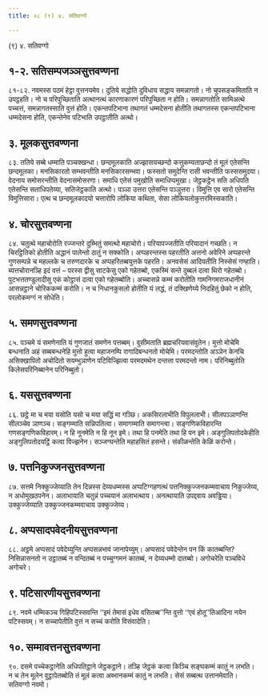 ```yaml
---
title: ०८ (९) ४. सतिवग्गो

---
```

(९) ४. सतिवग्गो  


## १-२. सतिसम्पजञ्ञसुत्तवण्णना

८१-८२. नवमस्स पठमं हेट्ठा वुत्तनयमेव। दुतिये सद्धोति दुविधाय सद्धाय समन्नागतो। नो चुपसङ्कमिताति न उपट्ठहति। नो च परिपुच्छिताति अत्थानत्थं कारणाकारणं परिपुच्छिता न होति। समन्नागतोति सामिअत्थे पच्चत्तं, समन्नागतस्साति वुत्तं होति। एकन्तपटिभाना तथागतं धम्मदेसना होतीति तथागतस्स एकन्तपटिभाना धम्मदेसना होति, एकन्तेनेव पटिभाति उपट्ठातीति अत्थो।  


## ३. मूलकसुत्तवण्णना

८३. ततिये सब्बे धम्माति पञ्चक्खन्धा। छन्दमूलकाति अज्झासयच्छन्दो कत्तुकम्यताछन्दो तं मूलं एतेसन्ति छन्दमूलका। मनसिकारतो सम्भवन्तीति मनसिकारसम्भवा। फस्सतो समुदेन्ति रासी भवन्तीति फस्ससमुदया। वेदनाय समोसरन्तीति वेदनासमोसरणा। समाधि एतेसं पमुखोति समाधिप्पमुखा। जेट्ठकट्ठेन सति अधिपति एतेसन्ति सताधिपतेय्या, सतिजेट्ठकाति अत्थो। पञ्ञा उत्तरा एतेसन्ति पञ्ञुत्तरा। विमुत्ति एव सारो एतेसन्ति विमुत्तिसारा। एत्थ च छन्दमूलकादयो चत्तारोपि लोकिया कथिता, सेसा लोकियलोकुत्तरमिस्सकाति।  


## ४. चोरसुत्तवण्णना

८४. चतुत्थे महाचोरोति रज्जन्तरे दुब्भितुं समत्थो महाचोरो। परियापज्जतीति परियादानं गच्छति। न चिरट्ठितिको होतीति अद्धानं पालेन्तो ठातुं न सक्कोति। अप्पहरन्तस्स पहरतीति अत्तनो अवेरिने अप्पहरन्ते गुणसम्पन्ने च महल्लके च तरुणदारके च अप्पहरितब्बयुत्तके पहरति। अनवसेसं आदियतीति निस्सेसं गण्हाति। ब्यत्तचोरानञ्हि इदं वत्तं – परस्स द्वीसु साटकेसु एको गहेतब्बो, एकस्मिं सन्ते दुब्बलं दत्वा थिरो गहेतब्बो। पुटभत्ततण्डुलादीसु एकं कोट्ठासं दत्वा एको गहेतब्बोति। अच्चासन्ने कम्मं करोतीति गामनिगमराजधानीनं आसन्नट्ठाने चोरिककम्मं करोति। न च निधानकुसलो होतीति यं लद्धं, तं दक्खिणेय्ये निदहितुं छेको न होति, परलोकमग्गं न सोधेति।  


## ५. समणसुत्तवण्णना

८५. पञ्चमे यं समणेनाति यं गुणजातं समणेन पत्तब्बम्। वुसीमताति ब्रह्मचरियवासंवुतेन। मुत्तो मोचेमि बन्धनाति अहं सब्बबन्धनेहि मुत्तो हुत्वा महाजनम्पि रागादिबन्धनतो मोचेमि। परमदन्तोति अञ्ञेन केनचि असिक्खापितो अचोदितो सयम्भुञाणेन पटिविज्झित्वा परमदमथेन दन्तत्ता परमदन्तो नाम। परिनिब्बुतोति किलेसपरिनिब्बानेन परिनिब्बुतो।  


## ६. यससुत्तवण्णना

८६. छट्ठे मा च मया यसोति यसो च मया सद्धिं मा गञ्छि। अकसिरलाभीति विपुललाभी। सीलपञ्ञाणन्ति सीलञ्चेव ञाणञ्च। सङ्गम्माति सन्निपतित्वा। समागम्माति समागन्त्वा। सङ्गणिकविहारन्ति गणसङ्गणिकविहारम्। न हि नूनमेति न हि नून इमे। तथा हि पनमेति तथा हि पन इमे। अङ्गुलिपतोदकेहीति अङ्गुलिपतोदयट्ठिं कत्वा विज्झनेन। सञ्जग्घन्तेति महाहसितं हसन्ते। संकीळन्तेति केळिं करोन्ते।  


## ७. पत्तनिकुज्जनसुत्तवण्णना

८७. सत्तमे निक्कुज्जेय्याति तेन दिन्नस्स देय्यधम्मस्स अप्पटिग्गहणत्थं पत्तनिक्कुज्जनकम्मवाचाय निकुज्जेय्य, न अधोमुखठपनेन। अलाभायाति चतुन्नं पच्चयानं अलाभत्थाय। अनत्थायाति उपद्दवाय अवड्ढिया। उक्कुज्जेय्याति उक्कुज्जनकम्मवाचाय उक्कुज्जेय्य।  


## ८. अप्पसादपवेदनीयसुत्तवण्णना

८८. अट्ठमे अप्पसादं पवेदेय्युन्ति अप्पसन्नभावं जानापेय्युम्। अप्पसादं पवेदेन्तेन पन किं कातब्बन्ति? निसिन्नासनतो न उट्ठातब्बं न वन्दितब्बं न पच्चुग्गमनं कातब्बं, न देय्यधम्मो दातब्बो। अगोचरेति पञ्चविधे अगोचरे।  


## ९. पटिसारणीयसुत्तवण्णना

८९. नवमे धम्मिकञ्च गिहिपटिस्सवन्ति ‘‘इमं तेमासं इधेव वसितब्ब’’न्ति वुत्तो ‘‘एवं होतू’’तिआदिना नयेन पटिस्सवम्। न सच्चापेतीति वुत्तं न सच्चं करोति विसंवादेति।  


## १०. सम्मावत्तनसुत्तवण्णना

९०. दसमे पच्चेकट्ठानेति अधिपतिट्ठाने जेट्ठकट्ठाने। तञ्हि जेट्ठकं कत्वा किञ्चि सङ्घकम्मं कातुं न लभति। न च तेन मूलेन वुट्ठापेतब्बोति तं मूलं कत्वा अब्भानकम्मं कातुं न लभति। सेसं सब्बत्थ उत्तानमेवाति।  
सतिवग्गो नवमो।  